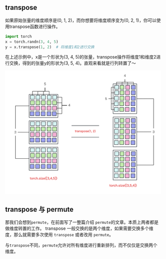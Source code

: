 ## transpose

如果原始张量的维度顺序是(0, 1, 2)，而你想要将维度顺序变为(0, 2, 1)，你可以使用transpose函数进行操作。

```python
import torch
x = torch.randn(3, 4, 5)
y = x.transpose(1, 2)  # 将维度1和2进行交换

```

在上述示例中，x是一个形状为(3, 4, 5)的张量，transpose操作将维度1和维度2进行交换，得到的张量y的形状为(3, 5, 4)。直观来看就是行列转置了～

<img src="../../../images/PyTorch/permute/transpose.png" />

## transpose 与 permute

那我们会想到`permute`，在前面写了一整篇介绍 `permute`的文章。本质上两者都是做维度转置的工作。
transpose 一般交换的是两个维度，如果需要交换多个维度，那么就需要多次使用 `transpose` 或者改用 `permute`。

与`transpose`不同，`permute`允许对所有维度进行重新排列，而不仅仅是交换两个维度。
